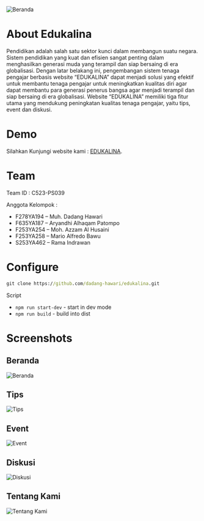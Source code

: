 ![Beranda](https://github.com/dadang-hawari/edukalina/assets/118704549/f338998c-9852-4f4e-b091-35f50767a90a)

# About Edukalina
Pendidikan adalah salah satu sektor kunci dalam membangun suatu negara.
Sistem pendidikan yang kuat dan efisien sangat penting dalam menghasilkan generasi
muda yang terampil dan siap bersaing di era globalisasi.
Dengan latar belakang ini, pengembangan sistem tenaga pengajar berbasis
website “EDUKALINA” dapat menjadi solusi yang efektif untuk membantu tenaga
pengajar untuk meningkatkan kualitas diri agar dapat membantu para
generasi penerus bangsa agar menjadi terampil dan siap bersaing di era
globalisasi. Website “EDUKALINA” memiliki tiga fitur utama yang mendukung peningkatan kualitas 
tenaga pengajar, yaitu tips, event dan diskusi.

# Demo

Silahkan Kunjungi website kami : [EDUKALINA](https://edukalina.netlify.app// "Edukalina").

# Team

Team ID : C523-PS039

Anggota Kelompok :

- F278YA194 – Muh. Dadang Hawari
- F635YA187 – Aryandhi Alhaqam Patompo
- F253YA254 – Moh. Azzam Al Husaini
- F253YA258 – Mario Alfredo Bawu
- S253YA462 – Rama Indrawan

# Configure
```cmd
git clone https://github.com/dadang-hawari/edukalina.git
```

Script
- `npm run start-dev` - start in dev mode
- `npm run build` - build into dist

# Screenshots

## Beranda

![Beranda](https://github.com/dadang-hawari/edukalina/assets/118704549/2db16426-daf4-4a39-8ef7-e962f6d7c0fc)

## Tips

![Tips](https://github.com/dadang-hawari/edukalina/assets/118704549/f385e7f7-71c1-4ee4-981f-47e4ef61d61a)

## Event

![Event](https://github.com/dadang-hawari/edukalina/assets/118704549/81a4dd2a-c7e1-496a-80f4-5a905124f034)

## Diskusi

![Diskusi](https://github.com/dadang-hawari/edukalina/assets/118704549/261ee89a-2bd2-418e-a46f-f7a0bd0d0a77)

## Tentang Kami

![Tentang Kami](https://github.com/dadang-hawari/edukalina/assets/118704549/6f86c00a-f53a-431b-b039-e1efec802426)

